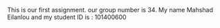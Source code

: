 This is our first assignment.
our group number is 34.
My name Mahshad Eilanlou and my student ID is : 101400600